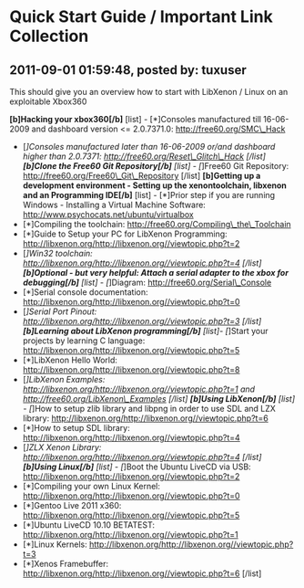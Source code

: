 # Quick Start Guide / Important Link Collection

## 2011-09-01 01:59:48, posted by: tuxuser

This should give you an overview how to start with LibXenon / Linux on an exploitable Xbox360  
   
 **[b]Hacking your xbox360[/b]** [list] - [*]Consoles manufactured till 16-06-2009 and dashboard version <= 2.0.7371.0: http://free60.org/SMC\_Hack
 - [*]Consoles manufactured later than 16-06-2009 or/and dashboard higher than 2.0.7371: http://free60.org/Reset\_Glitch\_Hack
[/list] **[b]Clone the Free60 Git Repository[/b]** [list] - [*]Free60 Git Repository: http://free60.org/Free60\_Git\_Repository
[/list] **[b]Getting up a development environment - Setting up the xenontoolchain, libxenon and an Programming IDE[/b]** [list] - [*]Prior step if you are running Windows - Installing a Virtual Machine Software: http://www.psychocats.net/ubuntu/virtualbox
 - [*]Compiling the toolchain: http://free60.org/Compiling\_the\_Toolchain
 - [*]Guide to Setup your PC for LibXenon Programming: http://libxenon.org/http://libxenon.org//viewtopic.php?t=2
 - [*]Win32 toolchain: http://libxenon.org/http://libxenon.org//viewtopic.php?t=4
[/list] **[b]Optional - but very helpful: Attach a serial adapter to the xbox for debugging[/b]** [list] - [*]Diagram: http://free60.org/Serial\_Console
 - [*]Serial console documentation: http://libxenon.org/http://libxenon.org//viewtopic.php?t=0
 - [*]Serial Port Pinout: http://libxenon.org/http://libxenon.org//viewtopic.php?t=3
[/list] **[b]Learning about LibXenon programming[/b]** [list]- [*]Start your projects by learning C language: http://libxenon.org/http://libxenon.org//viewtopic.php?t=5
 - [*]LibXenon Hello World: http://libxenon.org/http://libxenon.org//viewtopic.php?t=8
 - [*]LibXenon Examples: http://libxenon.org/http://libxenon.org//viewtopic.php?t=1 and http://free60.org/LibXenon\_Examples
[/list] **[b]Using LibXenon[/b]** [list] - [*]How to setup zlib library and libpng in order to use SDL and LZX library: http://libxenon.org/http://libxenon.org//viewtopic.php?t=6
 - [*]How to setup SDL library: http://libxenon.org/http://libxenon.org//viewtopic.php?t=4
 - [*]ZLX Xenon Library: http://libxenon.org/http://libxenon.org//viewtopic.php?t=4
[/list] **[b]Using Linux[/b]** [list] - [*]Boot the Ubuntu LiveCD via USB: http://libxenon.org/http://libxenon.org//viewtopic.php?t=2
 - [*]Compiling your own Linux Kernel: http://libxenon.org/http://libxenon.org//viewtopic.php?t=0
 - [*]Gentoo Live 2011 x360: http://libxenon.org/http://libxenon.org//viewtopic.php?t=5
 - [*]Ubuntu LiveCD 10.10 BETATEST: http://libxenon.org/http://libxenon.org//viewtopic.php?t=1
 - [*]Linux Kernels: http://libxenon.org/http://libxenon.org//viewtopic.php?t=3
 - [*]Xenos Framebuffer: http://libxenon.org/http://libxenon.org//viewtopic.php?t=6
[/list]